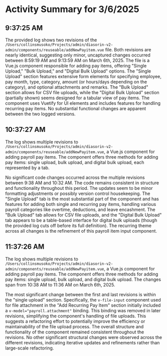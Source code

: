 # Activity Summary for 3/6/2025

## 9:37:25 AM
The provided log shows two revisions of the `/Users/collinsmusoko/Projects/admin/diasorin-v2-admin/components/reuseable/addNewPayitem.vue` file.  Both revisions are nearly identical, suggesting only minor, uncaptured changes occurred between 8:59:19 AM and 9:13:59 AM on March 6th, 2025. The file is a Vue.js component responsible for adding pay items, offering "Single Upload," "Bulk Upload," and "Digital Bulk Upload" options.  The "Single Upload" section features extensive form elements for specifying employee, pay month, type, category, amount (or hours/days depending on the category), and optional attachments and remarks.  The "Bulk Upload" section allows for CSV file uploads, while the "Digital Bulk Upload" section (partially shown) seems designed for a tabular view of pay items.  The component uses Vuetify for UI elements and includes features for handling recurring pay items.  No substantial functional changes are apparent between the two logged versions.


## 10:37:27 AM
The log shows multiple revisions to `/Users/collinsmusoko/Projects/admin/diasorin-v2-admin/components/reuseable/addNewPayitem.vue`, a Vue.js component for adding payroll pay items.  The component offers three methods for adding pay items: single upload, bulk upload, and digital bulk upload, each represented by a tab.

No significant code changes occurred across the multiple revisions between 9:38 AM and 10:32 AM.  The code remains consistent in structure and functionality throughout this period. The  updates seem to be minor formatting adjustments or possibly version control housekeeping. The "Single Upload" tab is the most substantial part of the component and has features for adding both single and recurring pay items, handling various payroll categories like overtime, deductions, and leave encashment.  The "Bulk Upload" tab allows for CSV file uploads, and the "Digital Bulk Upload" tab appears to be a table-based interface for digital bulk uploads (though the provided log cuts off before its full definition). The recurring theme across all changes is the refinement of this payroll item input component.


## 11:37:26 AM
The log shows multiple revisions to `/Users/collinsmusoko/Projects/admin/diasorin-v2-admin/components/reuseable/addNewPayitem.vue`, a Vue.js component for adding payroll pay items.  The component offers three methods for adding pay items: single upload, bulk upload, and digital bulk upload.  The changes span from 10:38 AM to 11:36 AM on March 6th, 2025.

The most significant change between the first and last revisions is within the "single upload" section.  Specifically, the `v-file-input` component used for file attachment in the "Add Recurring Pay Item" section initially included a `v-model="payroll.attachment"` binding.  This binding was removed in later revisions, simplifying the component's handling of file uploads. This suggests a refactoring effort to potentially improve the efficiency or maintainability of the file upload process.  The overall structure and functionality of the component remained consistent throughout the revisions.  No other significant structural changes were observed across the different revisions, indicating iterative updates and refinements rather than large-scale refactoring.
